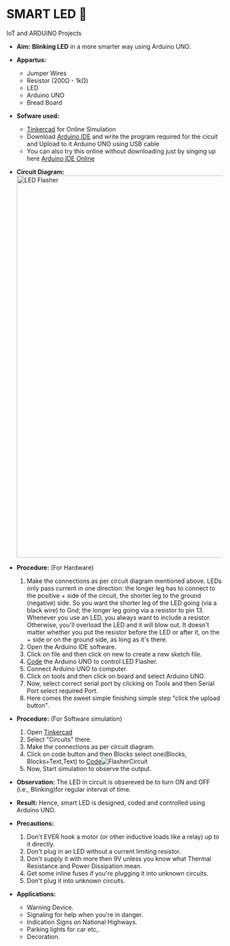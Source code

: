 # SMART LED :page_with_curl:
IoT and ARDUINO Projects
* **Aim:**  **Blinking LED** in a more smarter way using Arduino UNO.
* **Appartus:**
   * Jumper Wires   
   * Resistor (200Ω - 1kΩ)
   * LED
   * Arduino UNO 
   * Bread Board
* **Sofware used:**
  * [Tinkercad](https://www.tinkercad.com/dashboard) for Online Simulation
  * Download [Arduino IDE](https://www.arduino.cc/en/software) and write the program required for the cicuit and Upload to it Arduino UNO using USB cable
  * You can also try this online without downloading just by singing up here [Arduino IDE Online](https://create.arduino.cc/editor)
* **Circuit Diagram:** <img width="888" alt="LED Flasher" src="https://user-images.githubusercontent.com/85128689/122908056-58d43700-d371-11eb-9c79-cbeb1cc8900d.png">
* **Procedure:** (For Hardware)
  1. Make the connections as per circuit diagram mentioned above.
     LEDs only pass current in one direction: the longer leg has to connect to the positive + side of the circuit, the shorter leg to the ground (negative) side.
     So you want the shorter leg of the LED going (via a black wire) to Gnd;
     the longer leg going via a resistor to pin 13.
     Whenever you use an LED, you always want to include a resistor. Otherwise, you'll overload the LED and it will blow out. It doesn't matter whether you put the resistor before the LED or after it, on the + side or on the ground side, as long as it's there.
  2. Open the Arduino IDE software.
  3. Click on file and then click on new to create a new sketch file.
  4. [Code](https://github.com/tanujadasari/Blinky/blob/main/Code) the Arduino UNO to control LED Flasher.
  5. Connect Arduino UNO to computer.
  6. Click on tools and then click on board and select Arduino UNO.
  7. Now, select correct serial port by clicking on Tools and then Serial Port select required Port.
  8. Here comes the sweet simple finishing simple step "click the upload button".
* **Procedure:** (For Software simulation)
  1. Open [Tinkercad](https://www.tinkercad.com/dashboard)
  2. Select "Circuits" there.
  3. Make the connections as per circuit diagram. 
  4. Click on code button and then Blocks select one(Blocks, Blocks+Text,Text) to [Code](https://github.com/tanujadasari/Blinky/blob/main/Code)![FlasherCircuit](https://user-images.githubusercontent.com/85128689/123168795-148e8700-d496-11eb-8402-0b54636e5f5d.jpeg)
  5. Now, Start simulation to observe the output.

* **Observation:** The LED in circuit is obsereved be to turn ON and OFF (i.e., Blinking)for regular interval of time.
* **Result:** Hence, smart LED is designed, coded and controlled using Arduino UNO.
* **Precautions:**
  1. Don't EVER hook a motor (or other inductive loads like a relay) up to it directly.
  2. Don't plug in an LED without a current limiting resistor.
  3. Don't supply it with more then 9V unless you know what Thermal Resistance and Power Dissipation mean.
  3. Get some inline fuses if you're plugging it into unknown circuits.
  4. Don't plug it into unknown circuits.
* **Applications:**
  * Warning Device.
  * Signaling for help when you're in danger.
  * Indication Signs on National Highways.
  * Parking lights for car etc,.
  * Decoration.
  
